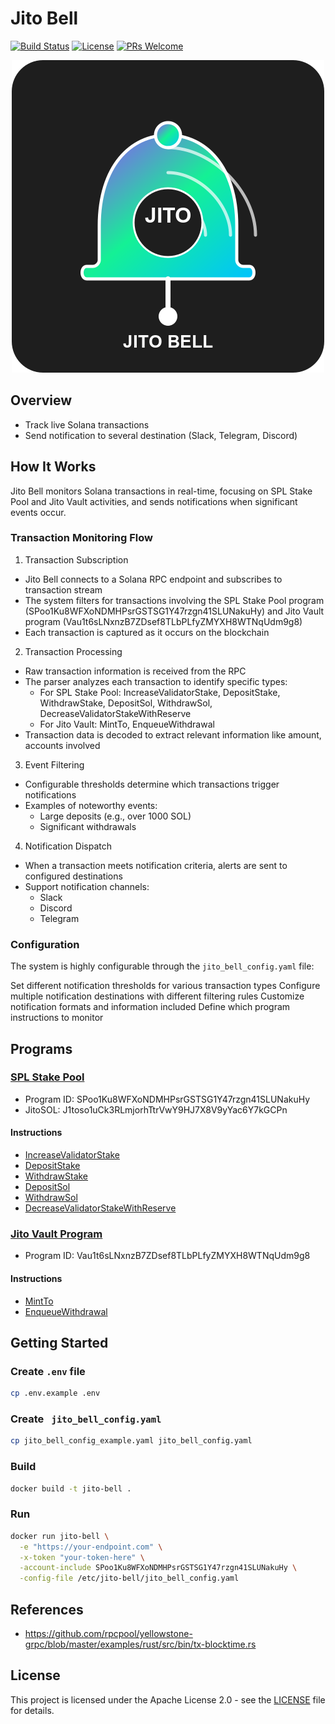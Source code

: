 # Jito Bell

[![Build Status](https://github.com/jito-foundation/jito-bell/actions/workflows/ci.yaml/badge.svg?branch=master)](https://github.com/jito-foundation/jito-bell/actions)
[![License](https://img.shields.io/badge/License-Apache_2.0-blue.svg)](https://opensource.org/licenses/Apache-2.0)
[![PRs Welcome](https://img.shields.io/badge/PRs-welcome-brightgreen.svg)](http://makeapullrequest.com)

<p align="center">
  <img src="./docs/assets/images/jito-bell-logo-full.png" alt="Jito Bell">
</p>

## Overview

- Track live Solana transactions
- Send notification to several destination (Slack, Telegram, Discord)

## How It Works

Jito Bell monitors Solana transactions in real-time, focusing on SPL Stake Pool and Jito Vault activities, and sends notifications when significant events occur.

### Transaction Monitoring Flow

1. Transaction Subscription
  - Jito Bell connects to a Solana RPC endpoint and subscribes to transaction stream
  - The system filters for transactions involving the SPL Stake Pool program (SPoo1Ku8WFXoNDMHPsrGSTSG1Y47rzgn41SLUNakuHy) and Jito Vault program (Vau1t6sLNxnzB7ZDsef8TLbPLfyZMYXH8WTNqUdm9g8)
  - Each transaction is captured as it occurs on the blockchain

2. Transaction Processing
  - Raw transaction information is received from the RPC
  - The parser analyzes each transaction to identify specific types:
    - For SPL Stake Pool: IncreaseValidatorStake, DepositStake, WithdrawStake, DepositSol, WithdrawSol, DecreaseValidatorStakeWithReserve
    - For Jito Vault: MintTo, EnqueueWithdrawal
  - Transaction data is decoded to extract relevant information like amount, accounts involved

3. Event Filtering
  - Configurable thresholds determine which transactions trigger notifications
  - Examples of noteworthy events:
      - Large deposits (e.g., over 1000 SOL)
      - Significant withdrawals

4. Notification Dispatch
  - When a transaction meets notification criteria, alerts are sent to configured destinations
  - Support notification channels:
    - Slack
    - Discord
    - Telegram

### Configuration
The system is highly configurable through the `jito_bell_config.yaml` file:

Set different notification thresholds for various transaction types
Configure multiple notification destinations with different filtering rules
Customize notification formats and information included
Define which program instructions to monitor

## Programs

### [SPL Stake Pool](https://github.com/solana-program/stake-pool/blob/main/program/src/lib.rs)

- Program ID: SPoo1Ku8WFXoNDMHPsrGSTSG1Y47rzgn41SLUNakuHy
- JitoSOL: J1toso1uCk3RLmjorhTtrVwY9HJ7X8V9yYac6Y7kGCPn


#### Instructions

- [IncreaseValidatorStake](https://github.com/solana-labs/solana-program-library/blob/b7dd8fee93815b486fce98d3d43d1d0934980226/stake-pool/program/src/instruction.rs#L194-L199)
- [DepositStake](https://github.com/solana-program/stake-pool/blob/0740ef57b0cd202e948641545c2761557cc8c794/program/src/instruction.rs#L299)
- [WithdrawStake](https://github.com/solana-program/stake-pool/blob/0740ef57b0cd202e948641545c2761557cc8c794/program/src/instruction.rs#L337)
- [DepositSol](https://github.com/solana-program/stake-pool/blob/0740ef57b0cd202e948641545c2761557cc8c794/program/src/instruction.rs#L378)
- [WithdrawSol](https://github.com/solana-program/stake-pool/blob/0740ef57b0cd202e948641545c2761557cc8c794/program/src/instruction.rs#L405)
- [DecreaseValidatorStakeWithReserve](https://github.com/solana-labs/solana-program-library/blob/b7dd8fee93815b486fce98d3d43d1d0934980226/stake-pool/program/src/instruction.rs#L542-L547)

### [Jito Vault Program](https://github.com/jito-foundation/restaking)

- Program ID: Vau1t6sLNxnzB7ZDsef8TLbPLfyZMYXH8WTNqUdm9g8


#### Instructions

- [MintTo](https://github.com/jito-foundation/restaking/blob/623b1816b9a93e3678c29c426e9b38ef2f324554/vault_sdk/src/instruction.rs#L132-L135)
- [EnqueueWithdrawal](https://github.com/jito-foundation/restaking/blob/623b1816b9a93e3678c29c426e9b38ef2f324554/vault_sdk/src/instruction.rs#L149-L151)

## Getting Started

### Create `.env` file

```bash
cp .env.example .env
```

### Create ` jito_bell_config.yaml`

```bash
cp jito_bell_config_example.yaml jito_bell_config.yaml
```

### Build

```bash
docker build -t jito-bell .
```

### Run

```bash
docker run jito-bell \
  -e "https://your-endpoint.com" \
  -x-token "your-token-here" \
  -account-include SPoo1Ku8WFXoNDMHPsrGSTSG1Y47rzgn41SLUNakuHy \
  -config-file /etc/jito-bell/jito_bell_config.yaml
```

## References
- https://github.com/rpcpool/yellowstone-grpc/blob/master/examples/rust/src/bin/tx-blocktime.rs

## License

This project is licensed under the Apache License 2.0 - see the [LICENSE](LICENSE.txt) file for details.

